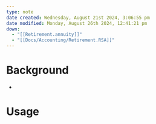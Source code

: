 ```yaml
---
type: note
date created: Wednesday, August 21st 2024, 3:06:55 pm
date modified: Monday, August 26th 2024, 12:41:21 pm
down:
  - "[[Retirement.annuity]]"
  - "[[Docs/Accounting/Retirement.RSA]]"
---
```

# Background
- 

# Usage